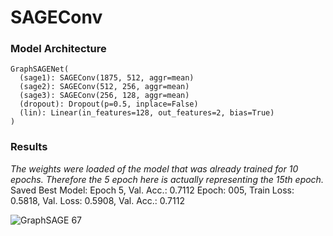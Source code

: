 # SAGEConv

### Model Architecture

    GraphSAGENet(
      (sage1): SAGEConv(1875, 512, aggr=mean)
      (sage2): SAGEConv(512, 256, aggr=mean)
      (sage3): SAGEConv(256, 128, aggr=mean)
      (dropout): Dropout(p=0.5, inplace=False)
      (lin): Linear(in_features=128, out_features=2, bias=True)
    )

### Results
*The weights were loaded of the model that was already trained for 10 epochs. Therefore the 5 epoch here is actually representing the 15th epoch.*
Saved Best Model: Epoch 5, Val. Acc.: 0.7112
Epoch: 005, Train Loss: 0.5818, Val. Loss: 0.5908, Val. Acc.: 0.7112

![GraphSAGE 67](https://github.com/Vishak-Bhat30/ML4SCI_24/assets/102585626/b3e331f3-acc4-4d15-bfea-ae415847886c)
